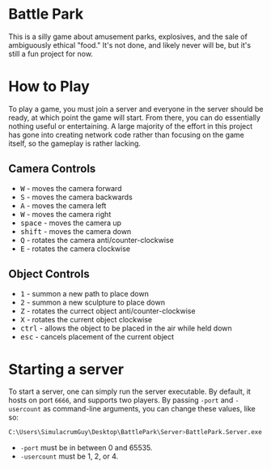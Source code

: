 # Battle Park

This is a silly game about amusement parks, explosives, and the sale of ambiguously ethical "food." It's not done, and likely never will be, but it's still a fun project for now.

# How to Play

To play a game, you must join a server and everyone in the server should be ready, at which point the game will start. From there, you can do essentially nothing useful or entertaining. A large majority of the effort in this project has gone into creating network code rather than focusing on the game itself, so the gameplay is rather lacking.

## Camera Controls

- <kbd>W</kbd> - moves the camera forward
- <kbd>S</kbd> - moves the camera backwards
- <kbd>A</kbd> - moves the camera left
- <kbd>W</kbd> - moves the camera right
- <kbd>space</kbd> - moves the camera up
- <kbd>shift</kbd> - moves the camera down
- <kbd>Q</kbd> - rotates the camera anti/counter-clockwise
- <kbd>E</kbd> - rotates the camera clockwise

## Object Controls

- <kbd>1</kbd> - summon a new path to place down
- <kbd>2</kbd> - summon a new sculpture to place down
- <kbd>Z</kbd> - rotates the currect object anti/counter-clockwise
- <kbd>X</kbd> - rotates the current object clockwise
- <kbd>ctrl</kbd> - allows the object to be placed in the air while held down
- <kbd>esc</kbd> - cancels placement of the current object

# Starting a server

To start a server, one can simply run the server executable. By default, it hosts on port `6666`, and supports two players. By passing `-port` and `-usercount` as command-line arguments, you can change these values, like so:

```bash
C:\Users\SimulacrumGuy\Desktop\BattlePark\Server>BattlePark.Server.exe -port 9999 -usercount 4
```

- `-port` must be in between 0 and 65535.
- `-usercount` must be 1, 2, or 4.
